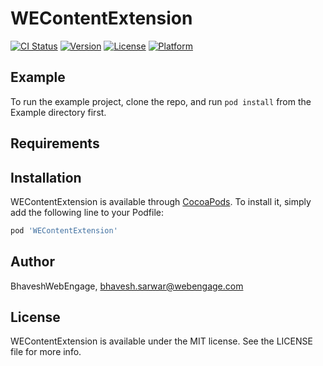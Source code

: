 # WEContentExtension

[![CI Status](https://img.shields.io/travis/BhaveshWebEngage/WEContentExtension.svg?style=flat)](https://travis-ci.org/BhaveshWebEngage/WEContentExtension)
[![Version](https://img.shields.io/cocoapods/v/WEContentExtension.svg?style=flat)](https://cocoapods.org/pods/WEContentExtension)
[![License](https://img.shields.io/cocoapods/l/WEContentExtension.svg?style=flat)](https://cocoapods.org/pods/WEContentExtension)
[![Platform](https://img.shields.io/cocoapods/p/WEContentExtension.svg?style=flat)](https://cocoapods.org/pods/WEContentExtension)

## Example

To run the example project, clone the repo, and run `pod install` from the Example directory first.

## Requirements

## Installation

WEContentExtension is available through [CocoaPods](https://cocoapods.org). To install
it, simply add the following line to your Podfile:

```ruby
pod 'WEContentExtension'
```

## Author

BhaveshWebEngage, bhavesh.sarwar@webengage.com

## License

WEContentExtension is available under the MIT license. See the LICENSE file for more info.
